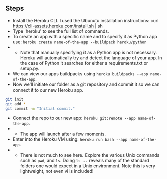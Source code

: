 ## Steps
* Install the Heroku CLI. I used the Ubunutu installation instructions: curl https://cli-assets.heroku.com/install.sh | sh
* Type 'heroku' to see the full list of commands.
* To create an app with a specific name and to specify it as Python app use: `heroku create name-of-the-app --buildpack heroku/python`
* * Note that manually specifying it as a Python app is not necessary. Heroku will automatically try and detect the language of your app. In the case of Python it searches for either a requirements.txt or setup.py.
* We can view our apps buildpacks using `heroku buildpacks --app name-of-the-app`.
* Now we'll initiate our folder as a git repository and commit it so we can connect it to our new Heroku app.
```bash
git init
git add *
git commit -m "Initial commit."
```
* Connect the repo to our new app: `heroku git:remote --app name-of-the-app`.
* * The app will launch after a few moments.
* Enter into the Heroku VM using: `heroku run bash --app name-of-the-app`.
* * There is not much to see here. Explore the various Unix commands such as `pwd`, and `ls`. Doing `ls ..` reveals many of the standard folders one would expect in a Unix environment. Note this is very lightweight, not even vi is included!